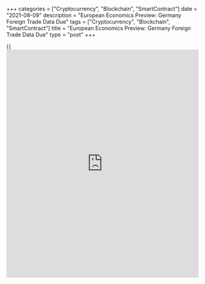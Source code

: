 +++
categories = ["Cryptocurrency", "Blockchain", "SmartContract"]
date = "2021-08-09"
description = "European Economics Preview: Germany Foreign Trade Data Due"
tags = ["Cryptocurrency", "Blockchain", "SmartContract"]
title = "European Economics Preview: Germany Foreign Trade Data Due"
type = "post"
+++

{{<iframe id="large-banner" src="https://www.bounty.group/#slide=3.0" width="100%" height="600" scrolling="no" style="border: 0px solid rgb(216, 221, 230); border-radius: 3px;">}}

Foreign trade data from Germany is due on Monday, headlining a light day
for the European economic [news](https://www.letsplayfx.com/blog/forex-news-website/).

At 1.45 am ET, the Swiss State Secretariat for Economic Affairs is set
to publish unemployment data for July. The jobless rate is seen falling
to a seasonally adjusted 3 percent from 3.1 percent in June.

At 2.00 am ET, Destatis releases Germany's external trade data for June.
Exports are forecast to grow 0.4 percent on month, following a 0.3
percent rise in May. Meanwhile, growth in imports is expected to ease to
0.5 percent from 3.4 percent.

In the meantime, industrial production data is due from Norway.

At 5.00 am ET, the Hellenic Statistical Authority is slated to publish
Greece consumer prices and industrial production data.

At 6.00 am ET, Ireland's industrial production and unemployment figures
are due.

For comments and feedback [contact](https://www.playgroundfx.com/contact/): editorial@rtt[news](https://www.letsplayfx.com/blog/forex-news-website/).com

[Economic News][1]

 **What parts of the world are seeing the best (and worst) economic
performances lately? Click[here][2] to check out our [Econ Scorecard][2]
and find out! See up-to-the-moment [ranking](https://www.playgroundfx.com/blog/crypto-exchange-ranking/)s for the best and worst
performers in [GDP][2], [unemployment rate][3], [inflation][4] and much
more.**

   1. www.rtt[news](https://www.letsplayfx.com/blog/forex-news-website/).com/Content/EconomicNews.aspx
   2. www.rtt[news](https://www.letsplayfx.com/blog/forex-news-website/).com/economic-scorecard/world-rank/GDP/highest-performance.aspx
   3. www.rtt[news](https://www.letsplayfx.com/blog/forex-news-website/).com/economic-scorecard/world-rank/unemployment-rate/lowest-performance.aspx
   4. www.rtt[news](https://www.letsplayfx.com/blog/forex-news-website/).com/economic-scorecard/world-rank/CPI/highest-performance.aspx